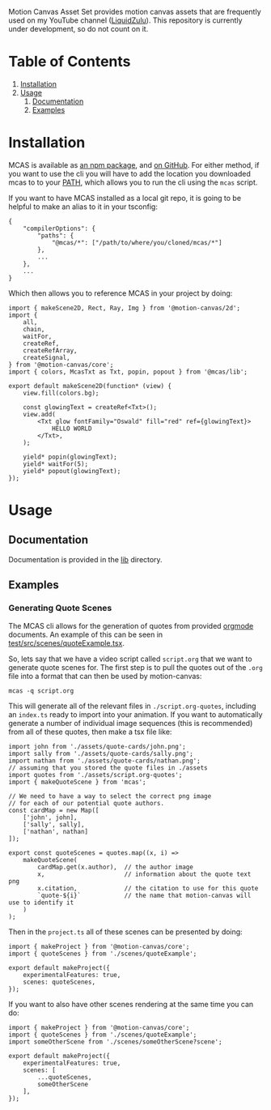 Motion Canvas Asset Set provides motion canvas assets that are frequently used on my YouTube channel ([LiquidZulu](https://youtube.com/liquidzulu)). This repository is currently under development, so do not count on it.


# Table of Contents

1.  [Installation](#org61c9b7e)
2.  [Usage](#org6c5545e)
    1.  [Documentation](#org60967f2)
    2.  [Examples](#org76b560f)


<a id="org61c9b7e"></a>

# Installation

MCAS is available as [an npm package](https://www.npmjs.com/package/mcas), and [on GitHub](https://github.com/LiquidZulu/mcas). For either method, if you want to use the cli you will have to add the location you downloaded mcas to to your [PATH](https://en.wikipedia.org/wiki/PATH_(variable)), which allows you to run the cli using the `mcas` script.

If you want to have MCAS installed as a local git repo, it is going to be helpful to make an alias to it in your tsconfig:

    {
        "compilerOptions": {
            "paths": {
                "@mcas/*": ["/path/to/where/you/cloned/mcas/*"]
            },
            ...
        },
        ...
    }

Which then allows you to reference MCAS in your project by doing:

    import { makeScene2D, Rect, Ray, Img } from '@motion-canvas/2d';
    import {
        all,
        chain,
        waitFor,
        createRef,
        createRefArray,
        createSignal,
    } from '@motion-canvas/core';
    import { colors, McasTxt as Txt, popin, popout } from '@mcas/lib';
    
    export default makeScene2D(function* (view) {
        view.fill(colors.bg);
    
        const glowingText = createRef<Txt>();
        view.add(
            <Txt glow fontFamily="Oswald" fill="red" ref={glowingText}>
                HELLO WORLD
            </Txt>,
        );
    
        yield* popin(glowingText);
        yield* waitFor(5);
        yield* popout(glowingText);
    });


<a id="org6c5545e"></a>

# Usage


<a id="org60967f2"></a>

## Documentation

Documentation is provided in the [lib](https://github.com/LiquidZulu/mcas/tree/main/lib) directory.


<a id="org76b560f"></a>

## Examples


### Generating Quote Scenes

The MCAS cli allows for the generation of quotes from provided [orgmode](https://orgmode.org/) documents. An example of this can be seen in [test/src/scenes/quoteExample.tsx](https://github.com/LiquidZulu/mcas/blob/main/test/src/scenes/quoteExample.tsx).

So, lets say that we have a video script called `script.org` that we want to generate quote scenes for. The first step is to pull the quotes out of the `.org` file into a format that can then be used by motion-canvas:

    mcas -q script.org

This will generate all of the relevant files in `./script.org-quotes`, including an `index.ts` ready to import into your animation. If you want to automatically generate a number of individual image sequences (this is recommended) from all of these quotes, then make a tsx file like:

    import john from './assets/quote-cards/john.png';
    import sally from './assets/quote-cards/sally.png';
    import nathan from './assets/quote-cards/nathan.png';
    // assuming that you stored the quote files in ./assets
    import quotes from './assets/script.org-quotes';
    import { makeQuoteScene } from 'mcas';
    
    // We need to have a way to select the correct png image
    // for each of our potential quote authors.
    const cardMap = new Map([
        ['john', john],
        ['sally', sally],
        ['nathan', nathan]
    ]);
    
    export const quoteScenes = quotes.map((x, i) =>
        makeQuoteScene(
            cardMap.get(x.author),  // the author image
            x,                      // information about the quote text png
            x.citation,             // the citation to use for this quote
            `quote-${i}`            // the name that motion-canvas will use to identify it
        )
    );

Then in the `project.ts` all of these scenes can be presented by doing:

    import { makeProject } from '@motion-canvas/core';
    import { quoteScenes } from './scenes/quoteExample';
    
    export default makeProject({
        experimentalFeatures: true,
        scenes: quoteScenes,
    });

If you want to also have other scenes rendering at the same time you can do:

    import { makeProject } from '@motion-canvas/core';
    import { quoteScenes } from './scenes/quoteExample';
    import someOtherScene from './scenes/someOtherScene?scene';
    
    export default makeProject({
        experimentalFeatures: true,
        scenes: [
            ...quoteScenes,
            someOtherScene
        ],
    });


